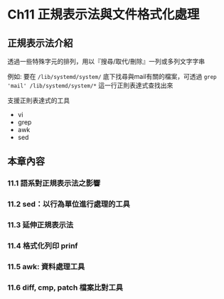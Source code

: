 # Ch11 正規表示法與文件格式化處理

## 正規表示法介紹

透過一些特殊字元的排列，用以『搜尋/取代/刪除』一列或多列文字字串

例如: 要在 `/lib/systemd/system/` 底下找尋與mail有關的檔案，可透過 `grep 'mail' /lib/systemd/system/*` 這一行正則表達式查找出來

支援正則表達式的工具

* vi
* grep
* awk
* sed

## 本章內容

### 11.1 語系對正規表示法之影響

### 11.2 sed：以行為單位進行處理的工具

### 11.3 延伸正規表示法

### 11.4 格式化列印 prinf

### 11.5 awk: 資料處理工具

### 11.6 diff, cmp, patch 檔案比對工具